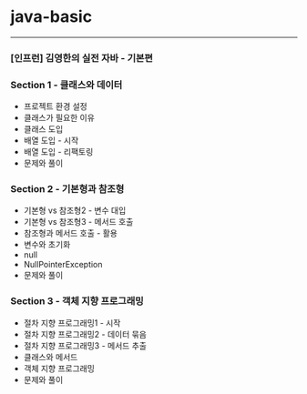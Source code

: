 # java-basic

---
### [인프런] 김영한의 실전 자바 - 기본편

### Section 1 - 클래스와 데이터

- 프로젝트 환경 설정
- 클래스가 필요한 이유
- 클래스 도입
- 배열 도입 - 시작
- 배열 도입 - 리팩토링
- 문제와 풀이

### Section 2 - 기본형과 참조형

- 기본형 vs 참조형2 - 변수 대입
- 기본형 vs 참조형3 - 메서드 호출
- 참조형과 메서드 호출 - 활용
- 변수와 초기화
- null
- NullPointerException
- 문제와 풀이

### Section 3 - 객체 지향 프로그래밍

- 절차 지향 프로그래밍1 - 시작
- 절차 지향 프로그래밍2 - 데이터 묶음
- 절차 지향 프로그래밍3 - 메서드 추출
- 클래스와 메서드
- 객체 지향 프로그래밍
- 문제와 풀이